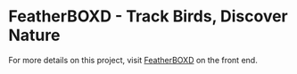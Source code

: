 # FeatherBOXD - Track Birds, Discover Nature

For more details on this project, visit [FeatherBOXD](https://github.com/p-tigris/featherboxd-front-end) on the front end.